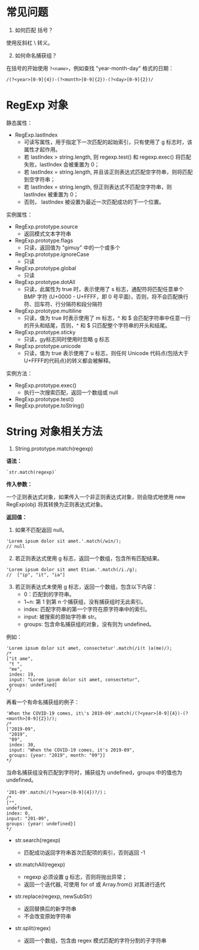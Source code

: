 


常见问题
========
1. 如何匹配 括号？

使用反斜杠 \ 转义。

2. 如何命名捕获组？

在括号的开始使用 `?<name>`，例如查找 "year-month-day" 格式的日期：

`/(?<year>[0-9]{4})-(?<month>[0-9]{2})-(?<day>[0-9]{2})/` 

RegExp 对象
===========

 静态属性：
- RegExp.lastIndex
  - 可读写属性，用于指定下一次匹配的起始索引，只有使用了 g 标志时，该属性才起作用。
  - 若 lastIndex > string.length, 则 regexp.test() 和 regexp.exec() 将匹配失败，lastIndex 会被重置为 0；
  - 若 lastIndex = string.length, 并且该正则表达式匹配空字符串，则将匹配到空字符串；
  - 若 lastIndex = string.length, 但正则表达式不匹配空字符串，则 lastIndex 被重置为 0；
  - 否则， lastIndex 被设置为最近一次匹配成功的下一个位置。

实例属性：
- RegExp.prototype.source
  - 返回模式文本字符串
- RegExp.prototype.flags
  - 只读，返回值为 "gimuy" 中的一个或多个
- RegExp.prototype.ignoreCase
  - 只读
- RegExp.prototype.global
  - 只读
- RegExp.prototype.dotAll
  - 只读，此属性为 true 时，表示使用了 s 标志，通配符将匹配任意单个 BMP 字符 (U+0000 - U+FFFF，即 0 号平面)，否则，将不会匹配换行符、回车符、行分隔符和段分隔符
- RegExp.prototype.multiline
  - 只读，值为 true 时表示使用了 m 标志，^ 和 $ 会匹配字符串中任意一行的开头和结尾，否则，^ 和 $ 只匹配整个字符串的开头和结尾。
- RegExp.prototype.sticky
  - 只读，gy标志同时使用时忽略 g 标志
- RegExp.prototype.unicode
  - 只读，值为 true 表示使用了 u 标志，则任何 Unicode 代码点(包括大于 U+FFFF的代码点)的转义都会被解释。

实例方法：
- RegExp.prototype.exec()
  - 执行一次搜索匹配，返回一个数组或 null
- RegExp.prototype.test()
- RegExp.prototype.toString()

String 对象相关方法
===================

1. String.prototype.match(regexp)

**语法：**

	`str.match(regexp)`

**传入参数：**
  
一个正则表达式对象，如果传入一个非正则表达式对象，则会隐式地使用 new RegExp(obj) 将其转换为正则表达式对象。
  
**返回值：**

1. 如果不匹配返回 null。

```JS
'Lorem ipsum dolor sit amet.'.match(/win/);
// null
```

2. 若正则表达式使用 g 标志，返回一个数组，包含所有匹配结果。

```JS
'Lorem ipsum dolor sit amet Etiam.'.match(/i./g);
//  ["ip", "it", "ia"]
```

3. 若正则表达式未使用 g 标志，返回一个数组，包含以下内容：
	- 0：匹配到的字符串。
	- 1~n: 第 1 到第 n 个捕获组，没有捕获组时无此索引。
	- index: 匹配字符串的第一个字符在原字符串中的索引。
	- input: 被搜索的原始字符串 str。
	- groups: 包含命名捕获组的对象，没有则为 undefined。

例如：

```JS
'Lorem ipsum dolor sit amet, consectetur'.match(/i(t )a(me)/);
/* 
["it ame", 
 "t ",
 "me",
 index: 19, 
 input: "Lorem ipsum dolor sit amet, consectetur", 
 groups: undefined]
*/
```

再看一个有命名捕获组的例子：

```JS
'When the COVID-19 comes, it\'s 2019-09'.match(/(?<year>[0-9]{4})-(?<month>[0-9]{2})/);
/*
["2019-09",
 "2019", 
 "09", 
 index: 30, 
 input: "When the COVID-19 comes, it's 2019-09",
 groups: {year: "2019", month: "09"}]
*/
```

当命名捕获组没有匹配到字符时，捕获组为 undefined，groups 中的值也为undefined。

```JS
'201-09'.match(/(?<year>[0-9]{4})?/)；
/*
["", 
undefined, 
index: 0, 
input: "201-09", 
groups: {year: undefined}]
*/
```

- str.search(regexp)
  - 匹配成功返回字符串首次匹配项的索引，否则返回 -1

- str.matchAll(regexp)
  - regexp 必须设置 g 标志，否则将抛出异常；
  - 返回一个迭代器, 可使用 for of 或 Array.from() 对其进行迭代
- str.replace(regexp, newSubStr)
  - 返回替换后的新字符串
  - 不会改变原始字符串
- str.split(regex)
  - 返回一个数组，包含由 regex 模式匹配的字符分割的子字符串
  
  
  
  
  
  
  
  
  